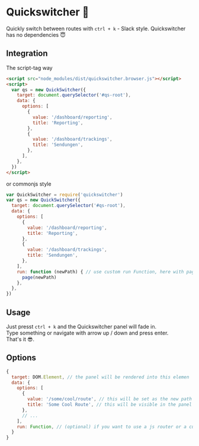 # Quickswitcher 🚀
Quickly switch between routes with `ctrl + k` - Slack style.
Quickswitcher has no dependencies 😇

## Integration
The script-tag way
```html
<script src="node_modules/dist/quickswitcher.browser.js"></script>
<script>
  var qs = new QuickSwitcher({
    target: document.querySelector('#qs-root'),
    data: {
      options: [
        {
          value: '/dashboard/reporting',
          title: 'Reporting',
        },
        {
          value: '/dashboard/trackings',
          title: 'Sendungen',
        },
      ],
    },
  })
</script>
```

or commonjs style
```javascript
var QuickSwitcher = require('quickswitcher')
var qs = new QuickSwitcher({
  target: document.querySelector('#qs-root'),
  data: {
    options: [
      {
        value: '/dashboard/reporting',
        title: 'Reporting',
      },
      {
        value: '/dashboard/trackings',
        title: 'Sendungen',
      },
    ],
    run: function (newPath) { // use custom run Function, here with pageJS router
      page(newPath)
    },
  },
})
```
## Usage
Just presst `ctrl + k` and the Quickswitcher panel will fade in.  
Type something or navigate with arrow up / down and press enter.  
That's it 😎.

## Options
```javascript
{
  target: DOM.Element, // the panel will be rendered into this elemen
  data: {
    options: [
      {
        value: '/some/cool/route', // this will be set as the new path or be passed to the run Function
        title: 'Some Cool Route', // this will be visible in the panel
      },
      // ...
    ],
    run: Function, // (optional) if you want to use a js router or a custom function to switch routes
  }
}
```
